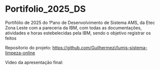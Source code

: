 # Portifolio_2025_DS
Portifólio de 2025 do 1ºano de Desenvolvimento de Sistema AMS, da Etec Zona Leste com a pareceria da IBM, com todas as documentações, atividades e horas estebelecidas pela IBM, sendo o objetivo registrar os feitos

Repositorio do projeto: https://github.com/Guilhermezi/lumis-sistema-limpeza-online

Video da apresentação final:
